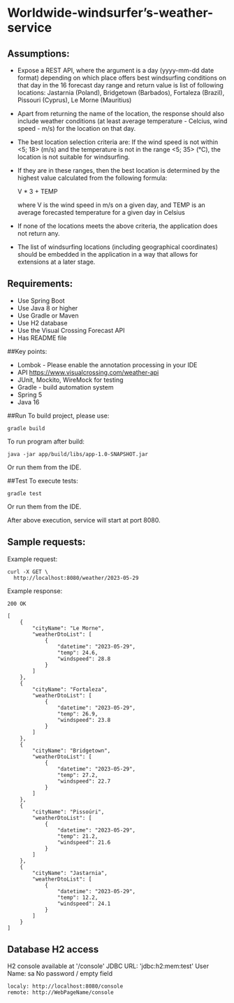 # Worldwide-windsurfer’s-weather-service

## Assumptions:
- Expose a REST API, where the argument is a day (yyyy-mm-dd date format)
  depending on which place offers best windsurfing conditions on that day in the 16 forecast day range
  and return value is list of following locations: Jastarnia (Poland),
  Bridgetown (Barbados), Fortaleza (Brazil), Pissouri (Cyprus), Le Morne (Mauritius)
- Apart from returning the name of the location,
  the response should also include weather conditions
  (at least average temperature - Celcius, wind speed - m/s) for the location on that day.
- The best location selection criteria are:
  If the wind speed is not within <5; 18> (m/s) and the temperature is not in the range <5; 35> (°C),
  the location is not suitable for windsurfing.
- If they are in these ranges,
  then the best location is determined by the highest value calculated from the following formula:

  V * 3 + TEMP

  where V is the wind speed in m/s on a given day,
  and TEMP is an average forecasted temperature for a given day in Celsius
- If none of the locations meets the above criteria, the application does not return any.
- The list of windsurfing locations (including geographical coordinates)
  should be embedded in the application in a way that allows for extensions at a later stage.

## Requirements:
- Use Spring Boot
- Use Java 8 or higher
- Use Gradle or Maven
- Use H2 database
- Use the Visual Crossing Forecast API
- Has README file

##Key points:
- Lombok - Please enable the annotation processing in your IDE
- API https://www.visualcrossing.com/weather-api
- JUnit, Mockito, WireMock for testing
- Gradle - build automation system
- Spring 5
- Java 16

##Run
To build project, please use:
```
gradle build
```

To run program after build:
```
java -jar app/build/libs/app-1.0-SNAPSHOT.jar
```
Or run them from the IDE.

##Test
To execute tests:
```
gradle test
```
Or run them from the IDE.

After above execution, service will start at port 8080.

## Sample requests:

Example request:
```
curl -X GET \
  http://localhost:8080/weather/2023-05-29
```
Example response:

```
200 OK

[
    {
        "cityName": "Le Morne",
        "weatherDtoList": [
            {
                "datetime": "2023-05-29",
                "temp": 24.6,
                "windspeed": 28.8
            }
        ]
    },
    {
        "cityName": "Fortaleza",
        "weatherDtoList": [
            {
                "datetime": "2023-05-29",
                "temp": 26.9,
                "windspeed": 23.8
            }
        ]
    },
    {
        "cityName": "Bridgetown",
        "weatherDtoList": [
            {
                "datetime": "2023-05-29",
                "temp": 27.2,
                "windspeed": 22.7
            }
        ]
    },
    {
        "cityName": "Pissoúri",
        "weatherDtoList": [
            {
                "datetime": "2023-05-29",
                "temp": 21.2,
                "windspeed": 21.6
            }
        ]
    },
    {
        "cityName": "Jastarnia",
        "weatherDtoList": [
            {
                "datetime": "2023-05-29",
                "temp": 12.2,
                "windspeed": 24.1
            }
        ]
    }
]
```
## Database H2 access

H2 console available at '/console'
JDBC URL: 'jdbc:h2:mem:test'
User Name: sa
No password / empty field

```
localy: http://localhost:8080/console
remote: http://WebPageName/console
```